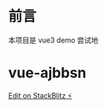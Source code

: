 # 前言

本项目是 vue3 demo 尝试地

# vue-ajbbsn

[Edit on StackBlitz ⚡️](https://stackblitz.com/edit/vue-ajbbsn)
